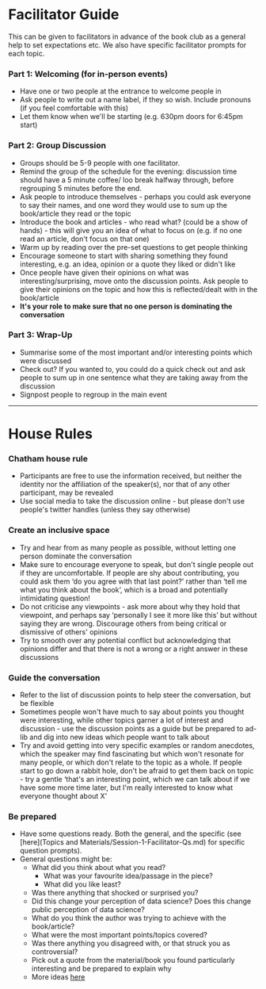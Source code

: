 Facilitator Guide
================

This can be given to facilitators in advance of the book club as a
general help to set expectations etc. We also have specific facilitator
prompts for each topic.

### Part 1: Welcoming (for in-person events)

  - Have one or two people at the entrance to welcome people in
  - Ask people to write out a name label, if they so wish. Include
    pronouns (if you feel comfortable with this)
  - Let them know when we'll be starting (e.g. 630pm doors for 6:45pm
    start)

### Part 2: Group Discussion

  - Groups should be 5-9 people with one facilitator.
  - Remind the group of the schedule for the evening: discussion time should have a 5 minute
    coffee/ loo break halfway through, before regrouping 5 minutes before the
    end.
  - Ask people to introduce themselves - perhaps you could ask everyone
    to say their names, and one word they would use to sum up the
    book/article they read or the topic
  - Introduce the book and articles - who read what? (could be a show of
    hands) - this will give you an idea of what to focus on (e.g. if no
    one read an article, don't focus on that one)
  - Warm up by reading over the pre-set questions to get people thinking
  - Encourage someone to start with sharing something they found
    interesting, e.g. an idea, opinion or a quote they liked or didn't
    like
  - Once people have given their opinions on what was
    interesting/surprising, move onto the discussion points. Ask people
    to give their opinions on the topic and how this is reflected/dealt
    with in the book/article
  - **It's your role to make sure that no one person is dominating the
    conversation**
    
### Part 3: Wrap-Up

  - Summarise some of the most important and/or interesting points which
    were discussed
  - Check out? If you wanted to, you could do a quick check out and ask
    people to sum up in one sentence what they are taking away from the
    discussion
  - Signpost people to regroup in the main event

-----

# House Rules

### Chatham house rule

  - Participants are free to use the information received, but neither
    the identity nor the affiliation of the speaker(s), nor that of any
    other participant, may be revealed
  - Use social media to take the discussion online - but please don't
    use people's twitter handles (unless they say otherwise)

### Create an inclusive space

  - Try and hear from as many people as possible, without letting one
    person dominate the conversation
  - Make sure to encourage everyone to speak, but don't single people
    out if they are uncomfortable. If people are shy about contributing,
    you could ask them ‘do you agree with that last point?’ rather than
    ‘tell me what you think about the book’, which is a broad and
    potentially intimidating question\!
  - Do not criticise any viewpoints - ask more about why they hold that
    viewpoint, and perhaps say ‘personally I see it more like this’ but
    without saying they are wrong. Discourage others from being critical
    or dismissive of others' opinions
  - Try to smooth over any potential conflict but acknowledging that
    opinions differ and that there is not a wrong or a right answer in
    these discussions

### Guide the conversation

  - Refer to the list of discussion points to help steer the
    conversation, but be flexible
  - Sometimes people won't have much to say about points you thought
    were interesting, while other topics garner a lot of interest and
    discussion - use the discussion points as a guide but be prepared to
    ad-lib and dig into new ideas which people want to talk about
  - Try and avoid getting into very specific examples or random
    anecdotes, which the speaker may find fascinating but which won't
    resonate for many people, or which don't relate to the topic as a
    whole. If people start to go down a rabbit hole, don't be afraid to
    get them back on topic - try a gentle ‘that's an interesting point,
    which we can talk about if we have some more time later, but I'm
    really interested to know what everyone thought about X’

### Be prepared

  - Have some questions ready. Both the general, and the specific (see [here](Topics and Materials/Session-1-Facilitator-Qs.md) for specific question prompts).
  - General questions might be:
      - What did you think about what you read?
          - What was your favourite idea/passage in the piece?
          - What did you like least?
      - Was there anything that shocked or surprised you?
      - Did this change your perception of data science? Does this
        change public perception of data science?
      - What do you think the author was trying to achieve with the
        book/article?
      - What were the most important points/topics covered?
      - Was there anything you disagreed with, or that struck you as
        controversial?
      - Pick out a quote from the material/book you found particularly
        interesting and be prepared to explain why
      - More ideas
        [here](https://bookriot.com/2017/08/21/book-club-discussion-questions/)
